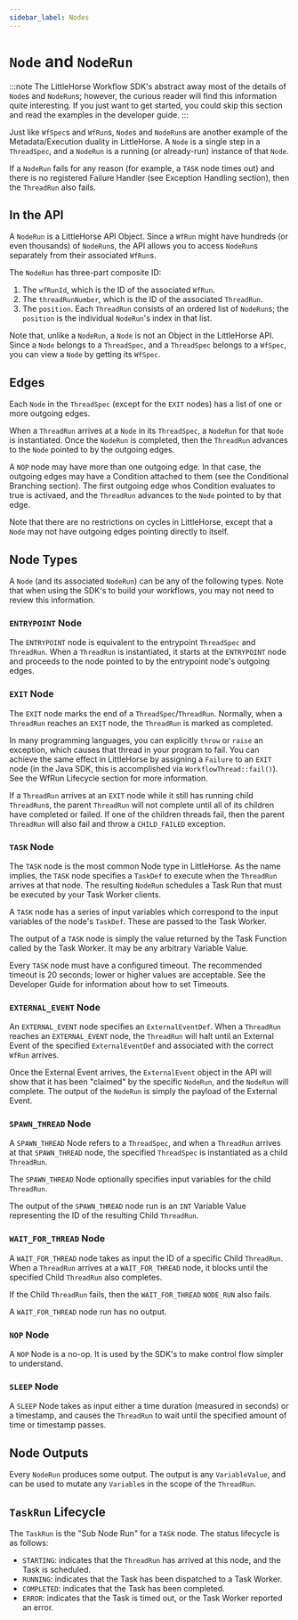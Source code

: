 ```yaml
---
sidebar_label: Nodes
---
```

# `Node` and `NodeRun`

:::note
 The LittleHorse Workflow SDK's abstract away most of the details of `Node`s and `NodeRun`s; however, the curious reader will find this information quite interesting. If you just want to get started, you could skip this section and read the examples in the developer guide.
:::

Just like `WfSpec`s and `WfRun`s, `Node`s and `NodeRun`s are another example of the Metadata/Execution duality in LittleHorse. A `Node` is a single step in a `ThreadSpec`, and a `NodeRun` is a running (or already-run) instance of that `Node`.

If a `NodeRun` fails for any reason (for example, a `TASK` node times out) and there is no registered Failure Handler (see Exception Handling section), then the `ThreadRun` also fails.

## In the API

A `NodeRun` is a LittleHorse API Object. Since a `WfRun` might have hundreds (or even thousands) of `NodeRun`s, the API allows you to access `NodeRun`s separately from their associated `WfRun`s.

The `NodeRun` has three-part composite ID:

1. The `wfRunId`, which is the ID of the associated `WfRun`.
2. The `threadRunNumber`, which is the ID of the associated `ThreadRun`.
3. The `position`. Each `ThreadRun` consists of an ordered list of `NodeRun`s; the `position` is the individual `NodeRun`'s index in that list.

Note that, unlike a `NodeRun`, a `Node` is not an Object in the LittleHorse API. Since a `Node` belongs to a `ThreadSpec`, and a `ThreadSpec` belongs to a `WfSpec`, you can view a `Node` by getting its `WfSpec`.

## Edges

Each `Node` in the `ThreadSpec` (except for the `EXIT` nodes) has a list of one or more outgoing edges.

When a `ThreadRun` arrives at a `Node` in its `ThreadSpec`, a `NodeRun` for that `Node` is instantiated. Once the `NodeRun` is completed, then the `ThreadRun` advances to the `Node` pointed to by the outgoing edges.

A `NOP` node may have more than one outgoing edge. In that case, the outgoing edges may have a Condition attached to them (see the Conditional Branching section). The first outgoing edge whos Condition evaluates to true is activaed, and the `ThreadRun` advances to the `Node` pointed to by that edge.

Note that there are no restrictions on cycles in LittleHorse, except that a `Node` may not have outgoing edges pointing directly to itself.

## Node Types

A `Node` (and its associated `NodeRun`) can be any of the following types. Note that when using the SDK's to build your workflows, you may not need to review this information.

### `ENTRYPOINT` Node

The `ENTRYPOINT` node is equivalent to the entrypoint `ThreadSpec` and `ThreadRun`. When a `ThreadRun` is instantiated, it starts at the `ENTRYPOINT` node and proceeds to the node pointed to by the entrypoint node's outgoing edges.

### `EXIT` Node

The `EXIT` node marks the end of a `ThreadSpec`/`ThreadRun`. Normally, when a `ThreadRun` reaches an `EXIT` node, the `ThreadRun` is marked as completed.

In many programming languages, you can explicitly `throw` or `raise` an exception, which causes that thread in your program to fail. You can achieve the same effect in LittleHorse by assigning a `Failure` to an `EXIT` node (in the Java SDK, this is accomplished via `WorkflowThread::fail()`). See the WfRun Lifecycle section for more information.

If a `ThreadRun` arrives at an `EXIT` node while it still has running child `ThreadRun`s, the parent `ThreadRun` will not complete until all of its children have completed or failed. If one of the children threads fail, then the parent `ThreadRun` will also fail and throw a `CHILD_FAILED` exception.

### `TASK` Node

The `TASK` node is the most common Node type in LittleHorse. As the name implies, the `TASK` node specifies a `TaskDef` to execute when the `ThreadRun` arrives at that node. The resulting `NodeRun` schedules a Task Run that must be executed by your Task Worker clients.

A `TASK` node has a series of input variables which correspond to the input variables of the node's `TaskDef`. These are passed to the Task Worker.

The output of a `TASK` node is simply the value returned by the Task Function called by the Task Worker. It may be any arbitrary Variable Value.

Every `TASK` node must have a configured timeout. The recommended timeout is 20 seconds; lower or higher values are acceptable. See the Developer Guide for information about how to set Timeouts.

### `EXTERNAL_EVENT` Node

An `EXTERNAL_EVENT` node specifies an `ExternalEventDef`. When a `ThreadRun` reaches an `EXTERNAL_EVENT` node, the `ThreadRun` will halt until an External Event of the specified `ExternalEventDef` and associated with the correct `WfRun` arrives.

Once the External Event arrives, the `ExternalEvent` object in the API will show that it has been "claimed" by the specific `NodeRun`, and the `NodeRun` will complete. The output of the `NodeRun` is simply the payload of the External Event.

### `SPAWN_THREAD` Node

A `SPAWN_THREAD` Node refers to a `ThreadSpec`, and when a `ThreadRun` arrives at that `SPAWN_THREAD` node, the specified `ThreadSpec` is instantiated as a child `ThreadRun`.

The `SPAWN_THREAD` Node optionally specifies input variables for the child `ThreadRun`.

The output of the `SPAWN_THREAD` node run is an `INT` Variable Value representing the ID of the resulting Child `ThreadRun`.

### `WAIT_FOR_THREAD` Node

A `WAIT_FOR_THREAD` node takes as input the ID of a specific Child `ThreadRun`. When a `ThreadRun` arrives at a `WAIT_FOR_THREAD` node, it blocks until the specified Child `ThreadRun` also completes.

If the Child `ThreadRun` fails, then the `WAIT_FOR_THREAD` `NODE_RUN` also fails.

A `WAIT_FOR_THREAD` node run has no output.

### `NOP` Node

A `NOP` Node is a no-op. It is used by the SDK's to make control flow simpler to understand.

### `SLEEP` Node

A `SLEEP` Node takes as input either a time duration (measured in seconds) or a timestamp, and causes the `ThreadRun` to wait until the specified amount of time or timestamp passes.

## Node Outputs

Every `NodeRun` produces some output. The output is any `VariableValue`, and can be used to mutate any `Variable`s in the scope of the `ThreadRun`.

## `TaskRun` Lifecycle

The `TaskRun` is the "Sub Node Run" for a `TASK` node. The status lifecycle is as follows:

- `STARTING`: indicates that the `ThreadRun` has arrived at this node, and the Task is scheduled.
- `RUNNING`: indicates that the Task has been dispatched to a Task Worker.
- `COMPLETED`: indicates that the Task has been completed.
- `ERROR`: indicates that the Task is timed out, or the Task Worker reported an error.
